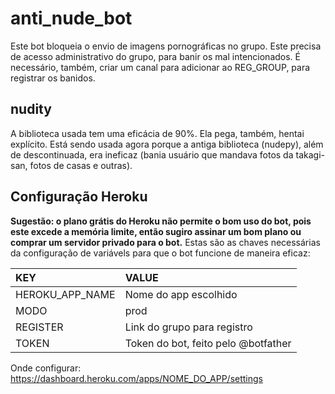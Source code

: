 # anti_nude_bot
Este bot bloqueia o envio de imagens pornográficas no grupo. Este precisa de acesso administrativo do grupo, para banir os mal intencionados. É necessário, também, criar um canal para adicionar ao REG_GROUP, para registrar os banidos.

## nudity
A biblioteca usada tem uma eficácia de 90%. Ela pega, também, hentai explícito. Está sendo usada agora porque a antiga biblioteca (nudepy), além de descontinuada, era ineficaz (bania usuário que mandava fotos da takagi-san, fotos de casas e outras).

## Configuração Heroku
**Sugestão: o plano grátis do Heroku não permite o bom uso do bot, pois este excede a memória limite, então sugiro assinar um bom plano ou comprar um servidor privado para o bot.**
Estas são as chaves necessárias da configuração de variávels para que o bot funcione de maneira eficaz:

| KEY       | VALUE     |
| :-------- | :-------- |
| HEROKU_APP_NAME | Nome do app escolhido |
| MODO      | prod |
| REGISTER  | Link do grupo para registro |
| TOKEN     | Token do bot, feito pelo @botfather |

Onde configurar: https://dashboard.heroku.com/apps/NOME_DO_APP/settings
